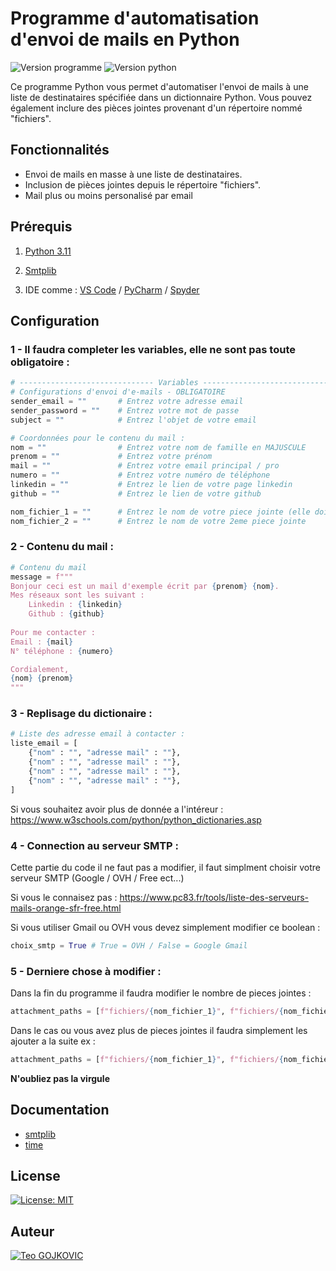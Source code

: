 # Programme d'automatisation d'envoi de mails en Python

![Version programme](https://img.shields.io/badge/Version-v1.0-blue.svg)
![Version python](https://img.shields.io/badge/Python-3.11-blue.svg)

Ce programme Python vous permet d'automatiser l'envoi de mails à une liste de destinataires spécifiée dans un dictionnaire Python. Vous pouvez également inclure des pièces jointes provenant d'un répertoire nommé "fichiers".

## Fonctionnalités

- Envoi de mails en masse à une liste de destinataires.
- Inclusion de pièces jointes depuis le répertoire "fichiers".
- Mail plus ou moins personalisé par email

## Prérequis

1. [Python 3.11](https://www.python.org/downloads/release/python-3110/)

2. [Smtplib](https://pypi.org/project/secure-smtplib/)

3. IDE comme : [VS Code](https://code.visualstudio.com) / [PyCharm](https://www.jetbrains.com/fr-fr/pycharm/) / [Spyder](https://www.spyder-ide.org)

## Configuration

### 1 - Il faudra completer les variables, elle ne sont pas toute obligatoire : 

```py
# ------------------------------ Variables ------------------------------ 
# Configurations d'envoi d'e-mails - OBLIGATOIRE
sender_email = ""       # Entrez votre adresse email
sender_password = ""    # Entrez votre mot de passe
subject = ""            # Entrez l'objet de votre email

# Coordonnées pour le contenu du mail : 
nom = ""                # Entrez votre nom de famille en MAJUSCULE
prenom = ""             # Entrez votre prénom
mail = ""               # Entrez votre email principal / pro
numero = ""             # Entrez votre numéro de téléphone
linkedin = ""           # Entrez le lien de votre page linkedin
github = ""             # Entrez le lien de votre github

nom_fichier_1 = ""      # Entrez le nom de votre piece jointe (elle doit se trouver dans le dossier : /fichiers)
nom_fichier_2 = ""      # Entrez le nom de votre 2eme piece jointe
```

### 2 - Contenu du mail : 

```py
# Contenu du mail
message = f""" 
Bonjour ceci est un mail d'exemple écrit par {prenom} {nom}.
Mes réseaux sont les suivant : 
    Linkedin : {linkedin}
    Github : {github}
    
Pour me contacter : 
Email : {mail}
N° téléphone : {numero}

Cordialement,
{nom} {prenom}
"""
```

### 3 - Replisage du dictionaire : 
```py
# Liste des adresse email à contacter : 
liste_email = [
    {"nom" : "", "adresse mail" : ""},
    {"nom" : "", "adresse mail" : ""},
    {"nom" : "", "adresse mail" : ""},
    {"nom" : "", "adresse mail" : ""},
]
```

Si vous souhaitez avoir plus de donnée a l'intéreur : https://www.w3schools.com/python/python_dictionaries.asp

### 4 - Connection au serveur SMTP : 
Cette partie du code il ne faut pas a modifier, il faut simplment choisir votre serveur SMTP (Google / OVH / Free ect...) 

Si vous le connaisez pas : https://www.pc83.fr/tools/liste-des-serveurs-mails-orange-sfr-free.html

Si vous utiliser Gmail ou OVH vous devez simplement modifier ce boolean : 

```py
choix_smtp = True # True = OVH / False = Google Gmail
```

### 5 - Derniere chose à modifier : 
Dans la fin du programme il faudra modifier le nombre de pieces jointes : 

```py
attachment_paths = [f"fichiers/{nom_fichier_1}", f"fichiers/{nom_fichier_2}"]
```

Dans le cas ou vous avez plus de pieces jointes il faudra simplement les ajouter a la suite ex :

```py
attachment_paths = [f"fichiers/{nom_fichier_1}", f"fichiers/{nom_fichier_2}", f"fichiers{nom_fichier_3}"]
```

**N'oubliez pas la virgule**

## Documentation

- [smtplib](https://docs.python.org/3/library/smtplib.html)
- [time](https://docs.python.org/3/library/time.html)


## License

[![License: MIT](https://img.shields.io/badge/License-MIT-yellow.svg)](https://opensource.org/licenses/MIT)

## Auteur

[![Teo GOJKOVIC](https://img.shields.io/badge/Teo_GOJKOVIC-222e45?style=for-the-badge&logo=github&logoColor=white)](https://github.com/Teo-Gojkovic)